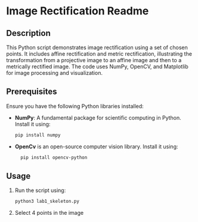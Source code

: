# Image Rectification Readme

## Description

This Python script demonstrates image rectification using a set of chosen points. It includes affine rectification and metric rectification, illustrating the transformation from a projective image to an affine image and then to a metrically rectified image. The code uses NumPy, OpenCV, and Matplotlib for image processing and visualization.

## Prerequisites

Ensure you have the following Python libraries installed:

- **NumPy**: A fundamental package for scientific computing in Python. Install it using:

  ```bash
  pip install numpy

- **OpenCv** is an open-source computer vision library. Install it using:
  ```bash
    pip install opencv-python
## Usage
1. Run the script using:

   ```bash
   python3 lab1_skeleton.py

2. Select 4 points in the image
   

